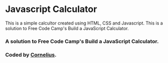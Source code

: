 # Javascript Calculator

This is a simple calcultor created using HTML, CSS and Javascript.
This is a solution to Free Code Camp's Build a JavaScript Calculator.

### A solution to Free Code Camp's Build a JavaScript Calculator.

### Coded by [Cornelius](https://www.freecodecamp.com/corneal64).
